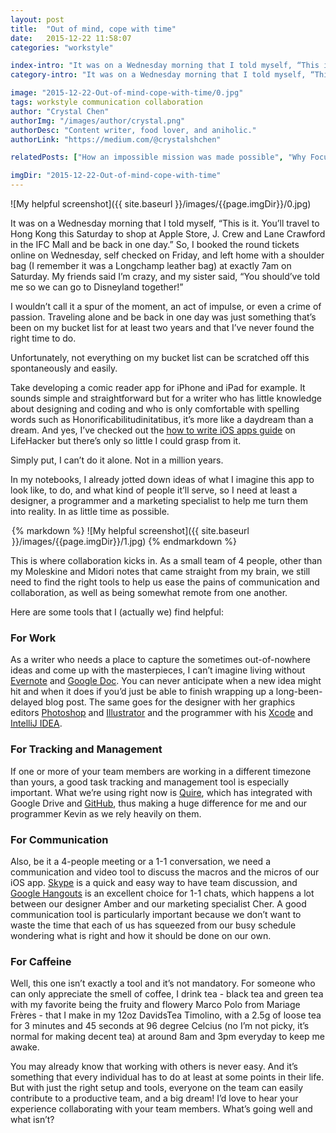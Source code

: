 ```yaml
---
layout: post
title:  "Out of mind, cope with time"
date:   2015-12-22 11:58:07
categories: "workstyle"

index-intro: "It was on a Wednesday morning that I told myself, “This is it. You’ll travel to Hong Kong this Saturday to shop at Apple Store, J. Crew and Lane Crawford in the IFC Mall and be back in one day.” So, I booked the round tickets online on Wednesday, self checked on Friday, and left home with a shoulder bag at exactly 7am on Saturday."
category-intro: "It was on a Wednesday morning that I told myself, “This is it. You’ll travel to Hong Kong this Saturday to shop at Apple Store, J. Crew and Lane Crawford..."

image: "2015-12-22-Out-of-mind-cope-with-time/0.jpg"
tags: workstyle communication collaboration
author: "Crystal Chen"
authorImg: "/images/author/crystal.png"
authorDesc: "Content writer, food lover, and aniholic."
authorLink: "https://medium.com/@crystalshchen"

relatedPosts: ["How an impossible mission was made possible", "Why Focusing On Productivity Makes You Less Productive"]

imgDir: "2015-12-22-Out-of-mind-cope-with-time"
---
```



![My helpful screenshot]({{ site.baseurl }}/images/{{page.imgDir}}/0.jpg)

It was on a Wednesday morning that I told myself, “This is it. You’ll travel to Hong Kong this Saturday to shop at Apple Store, J. Crew and Lane Crawford in the IFC Mall and be back in one day.” So, I booked the round tickets online on Wednesday, self checked on Friday, and left home with a shoulder bag (I remember it was a Longchamp leather bag) at exactly 7am on Saturday. My friends said I’m crazy, and my sister said, “You should’ve told me so we can go to Disneyland together!”

I wouldn’t call it a spur of the moment, an act of impulse, or even a crime of passion. Traveling alone and be back in one day was just something that’s been on my bucket list for at least two years and that I’ve never found the right time to do. 

Unfortunately, not everything on my bucket list can be scratched off this spontaneously and easily.

Take developing a comic reader app for iPhone and iPad for example. It sounds simple and straightforward but for a writer who has little knowledge about designing and coding and who is only comfortable with spelling words such as Honorificabilitudinitatibus, it’s more like a daydream than a dream. And yes, I’ve checked out the [how to write iOS apps guide](http://lifehacker.com/i-want-to-write-ios-apps-where-do-i-start-1644802175) on LifeHacker but there’s only so little I could grasp from it.

Simply put, I can’t do it alone. Not in a million years.

In my notebooks, I already jotted down ideas of what I imagine this app to look like, to do, and what kind of people it’ll serve, so I need at least a designer, a programmer and a marketing specialist to help me turn them into reality. In as little time as possible.

<div style="max-width: 500px; max-height: 375px; margin: 0 auto;">
{% markdown %}
![My helpful screenshot]({{ site.baseurl }}/images/{{page.imgDir}}/1.jpg)
{% endmarkdown %}
</div>

This is where collaboration kicks in. As a small team of 4 people, other than my Moleskine and Midori notes that came straight from my brain, we still need to find the right tools to help us ease the pains of communication and collaboration, as well as being somewhat remote from one another.

Here are some tools that I (actually we) find helpful:

### **For Work**

As a writer who needs a place to capture the sometimes out-of-nowhere ideas and come up with the masterpieces, I can’t imagine living without [Evernote](https://evernote.com/) and [Google Doc](https://www.google.com/docs/about/). You can never anticipate when a new idea might hit and when it does if you’d just be able to finish wrapping up a long-been-delayed blog post. The same goes for the designer with her graphics editors [Photoshop](http://www.photoshop.com/) and [Illustrator](http://www.adobe.com/products/illustrator.html) and the programmer with his [Xcode](https://developer.apple.com/xcode/) and [IntelliJ IDEA](https://www.jetbrains.com/idea/).

### **For Tracking and Management**

If one or more of your team members are working in a different timezone than yours, a good task tracking and management tool is especially important. What we’re using right now is [Quire](https://quire.io/), which has integrated with Google Drive and [GitHub](https://github.com/), thus making a huge difference for me and our programmer Kevin as we rely heavily on them.

### **For Communication**

Also, be it a 4-people meeting or a 1-1 conversation, we need a communication and video tool to discuss the macros and the micros of our iOS app. [Skype](http://www.skype.com/) is a quick and easy way to have team discussion, and [Google Hangouts](https://hangouts.google.com/) is an excellent choice for 1-1 chats, which happens a lot between our designer Amber and our marketing specialist Cher. A good communication tool is particularly important because we don’t want to waste the time that each of us has squeezed from our busy schedule wondering what is right and how it should be done on our own.

### **For Caffeine**

Well, this one isn’t exactly a tool and it’s not mandatory. For someone who can only appreciate the smell of coffee, I drink tea - black tea and green tea with my favorite being the fruity and flowery Marco Polo from Mariage Frères - that I make in my 12oz DavidsTea Timolino, with a 2.5g of loose tea for 3 minutes and 45 seconds at 96 degree Celcius (no I’m not picky, it’s normal for making decent tea) at around 8am and 3pm everyday to keep me awake.

You may already know that working with others is never easy. And it’s something that every individual has to do at least at some points in their life. But with just the right setup and tools, everyone on the team can easily contribute to a productive team, and a big dream! I’d love to hear your experience collaborating with your team members. What’s going well and what isn’t?


[jekyll]:      http://jekyllrb.com
[jekyll-gh]:   https://github.com/jekyll/jekyll
[jekyll-help]: https://github.com/jekyll/jekyll-help

